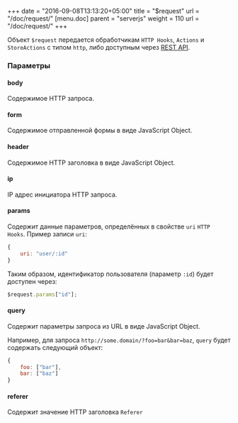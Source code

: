 +++
date = "2016-09-08T13:13:20+05:00"
title = "$request"
url = "/doc/request/"
[menu.doc]
    parent = "serverjs"
    weight = 110
    url = "/doc/request/"
+++

Объект `$request` передается обработчикам `HTTP Hooks`, `Actions` и `StoreActions` с типом `http`, либо доступным через [REST API](/doc/httprest/).

### Параметры


#### body

Содержимое HTTP запроса.


#### form

Содержимое отправленной формы в виде JavaScript Object.


#### header

Содержимое HTTP заголовка в виде JavaScript Object.

#### ip

IP адрес инициатора HTTP запроса.


#### params

Содержит данные параметров, определённых в свойстве `uri` `HTTP Hooks`. Пример записи `uri`:

```JavaScript
{
    uri: "user/:id"
}
```

Таким образом, идентификатор пользователя (параметр `:id`) будет доступен через:

```JavaScript
$request.params["id"];
```


#### query

Содержит параметры запроса из URL в виде JavaScript Object.

Например, для запроса `http://some.domain/?foo=bar&bar=baz`, `query` будет содержать следующий объект:

```JavaScript
{
    foo: ["bar"],
    bar: ["baz"]
}
```

#### referer

Содержит значение HTTP заголовка `Referer`
